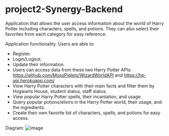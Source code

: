 # project2-Synergy-Backend

Application that allows the user access information about the world of Harry Potter including characters, spells, and potions. They can also select their favorites from each category for easy reference.

Application functionality. Users are able to:
* Register.
* Login/Logout.
* Update their information.
* Users can access data from these two Harry Potter APIs: https://github.com/MossPiglets/WizardWorldAPI and https://hp-api.herokuapp.com/
* View Harry Potter characters with their main facts and filter them by Hogwarts House, student status, staff status.
* View popular Harry Potter spells, their incantation, and usage.
* Query popular potions/elixirs in the Harry Potter world, their usage, and the ingredients.
* Create their own favorite list of characters, spells, and potions for easy access.

Diagram:
![image](https://user-images.githubusercontent.com/51557213/170950640-71f8df3d-235e-4119-b805-888a87bfd1a0.png)
